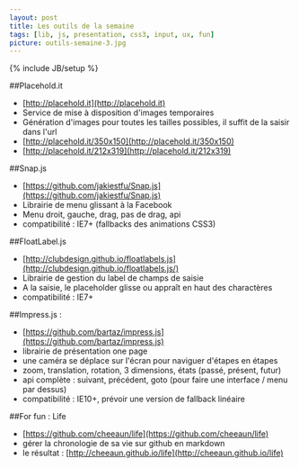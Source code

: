 ```yaml
---
layout: post
title: Les outils de la semaine
tags: [lib, js, presentation, css3, input, ux, fun]
picture: outils-semaine-3.jpg
---
```

{% include JB/setup %}

##Placehold.it
- [http://placehold.it](http://placehold.it)
- Service de mise à disposition d'images temporaires
- Génération d'images pour toutes les tailles possibles, il suffit de la saisir dans l'url
- [http://placehold.it/350x150](http://placehold.it/350x150)
- [http://placehold.it/212x319](http://placehold.it/212x319)

##Snap.js
- [https://github.com/jakiestfu/Snap.js](https://github.com/jakiestfu/Snap.js)
- Librairie de menu glissant à la Facebook
- Menu droit, gauche, drag, pas de drag, api
- compatibilité : IE7+ (fallbacks des animations CSS3)

##FloatLabel.js
- [http://clubdesign.github.io/floatlabels.js](http://clubdesign.github.io/floatlabels.js/)
- Librairie de gestion du label de champs de saisie
- A la saisie, le placeholder glisse ou appraît en haut des charactères
- compatibilité : IE7+

##Impress.js :
- [https://github.com/bartaz/impress.js](https://github.com/bartaz/impress.js)
- librairie de présentation one page
- une caméra se déplace sur l'écran pour naviguer d'étapes en étapes
- zoom, translation, rotation, 3 dimensions, états (passé, présent, futur)
- api complète : suivant, précédent, goto (pour faire une interface / menu par dessus)
- compatibilité : IE10+, prévoir une version de fallback linéaire

##For fun : Life
- [https://github.com/cheeaun/life](https://github.com/cheeaun/life)
- gérer la chronologie de sa vie sur github en markdown
- le résultat : [http://cheeaun.github.io/life](http://cheeaun.github.io/life)

